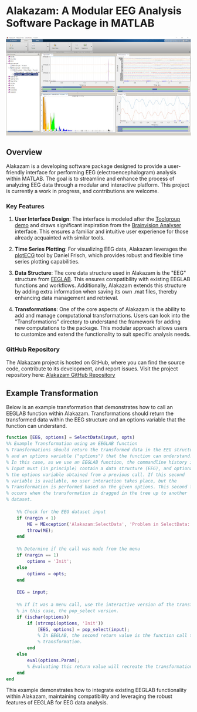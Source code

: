 # Alakazam: A Modular EEG Analysis Software Package in MATLAB

![Screenshot](ScreenShot.jpg)

## Overview

Alakazam is a developing software package designed to provide a user-friendly interface for performing EEG (electroencephalogram) analysis within MATLAB. The goal is to streamline and enhance the process of analyzing EEG data through a modular and interactive platform. This project is currently a work in progress, and contributions are welcome.

### Key Features

1. **User Interface Design**: The interface is modeled after the [Toolgroup demo](http://undocumentedmatlab.com/articles/matlab-toolstrip-part-2-toolgroup-app) and draws significant inspiration from the [Brainvision Analyser](https://www.brainproducts.com/promo_analyzer2.php) interface. This ensures a familiar and intuitive user experience for those already acquainted with similar tools.

2. **Time Series Plotting**: For visualizing EEG data, Alakazam leverages the [plotECG](https://nl.mathworks.com/matlabcentral/fileexchange/59296-daniel-frisch-kit-plot-ecg) tool by Daniel Frisch, which provides robust and flexible time series plotting capabilities.

3. **Data Structure**: The core data structure used in Alakazam is the "EEG" structure from [EEGLAB](https://sccn.ucsd.edu/eeglab/index.php). This ensures compatibility with existing EEGLAB functions and workflows. Additionally, Alakazam extends this structure by adding extra information when saving its own .mat files, thereby enhancing data management and retrieval.

4. **Transformations**: One of the core aspects of Alakazam is the ability to add and manage computational transformations. Users can look into the "Transformations" directory to understand the framework for adding new computations to the package. This modular approach allows users to customize and extend the functionality to suit specific analysis needs.

### GitHub Repository

The Alakazam project is hosted on GitHub, where you can find the source code, contribute to its development, and report issues. Visit the project repository here: [Alakazam GitHub Repository](https://github.com/markspan/Alakazam)

## Example Transformation

Below is an example transformation that demonstrates how to call an EEGLAB function within Alakazam. Transformations should return the transformed data within the EEG structure and an options variable that the function can understand.

```matlab
function [EEG, options] = SelectData(input, opts)
%% Example Transformation using an EEGLAB function
% Transformations should return the transformed data in the EEG structure,
% and an options variable ("options") that the function can understand.
% In this case, as we use an EEGLAB function, the commandline history is returned.
% Input must (in principle) contain a data structure (EEG), and optionally
% the options variable obtained from a previous call. If this second
% variable is available, no user interaction takes place, but the
% Transformation is performed based on the given options. This second form
% occurs when the transformation is dragged in the tree up to another
% dataset.

    %% Check for the EEG dataset input
    if (nargin < 1)
        ME = MException('Alakazam:SelectData', 'Problem in SelectData: No Data Supplied');
        throw(ME);
    end

    %% Determine if the call was made from the menu
    if (nargin == 1)
        options = 'Init';
    else
        options = opts;
    end

    EEG = input;
    
    %% If it was a menu call, use the interactive version of the transformation
    % in this case, the pop_select version.
    if (ischar(options))
        if (strcmpi(options, 'Init'))
            [EEG, options] = pop_select(input);
            % In EEGLAB, the second return value is the function call to recreate the
            % transformation.
        end
    else
        eval(options.Param);
        % Evaluating this return value will recreate the transformation on the "EEG" structure.
    end
end
```

This example demonstrates how to integrate existing EEGLAB functionality within Alakazam, maintaining compatibility and leveraging the robust features of EEGLAB for EEG data analysis.